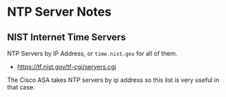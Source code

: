 # NTP Server Notes

## NIST Internet Time Servers

NTP Servers by IP Address, or `time.nist.gov` for all of them.
* https://tf.nist.gov/tf-cgi/servers.cgi

The Cisco ASA takes NTP servers by ip address so this list is very useful in that case.
